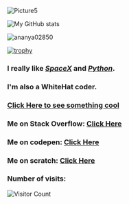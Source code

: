 
![Picture5](https://user-images.githubusercontent.com/74598401/124297572-d4579480-db78-11eb-8087-c2057137a4fc.png)

![My GitHub stats](https://github-readme-stats.vercel.app/api?username=somepythonprogrammer&show_icons=true&theme=dark)

<p><img align="center" src="https://github-readme-streak-stats.herokuapp.com/?user=ananya02850&" alt="ananya02850" /></p>

[![trophy](https://github-profile-trophy.vercel.app/?username=somePythonProgrammer&theme=onedark)](https://github.com/ryo-ma/github-profile-trophy)

### I really like [_SpaceX_](https://www.spacex.com) and [_Python_](https://www.python.org).

### I'm also a WhiteHat coder.

### [Click Here to see something cool](https://skyline.github.com/somepythonprogrammer/2020)
### Me on Stack Overflow: [Click Here](https://stackoverflow.com/users/15922830/somepythonprogrammer)
### Me on codepen: [Click Here](https://codepen.io/somepythonprogrammer)
### Me on scratch: [Click Here](https://scratch.mit.edu/users/somePythonProgrammer/)

### Number of visits: 

![Visitor Count](https://profile-counter.glitch.me/{somePythonProgrammer}/count.svg)
